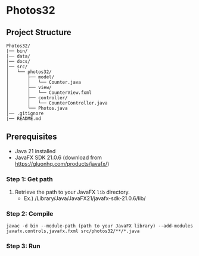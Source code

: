 # Photos32

## Project Structure
```
Photos32/
|── bin/
|── data/
|── docs/
│── src/
│   └── photos32/
│       ├── model/
│       │   └── Counter.java
│       ├── view/
│       │   └── CounterView.fxml
│       ├── controller/
│       │   └── CounterController.java
│       └── Photos.java
│── .gitignore
|── README.md
```

## Prerequisites
- Java 21 installed
- JavaFX SDK 21.0.6 (download from https://gluonhq.com/products/javafx/)

### Step 1: Get path

1. Retrieve the path to your JavaFX `lib` directory.
   - Ex.) /Library/Java/JavaFX21/javafx-sdk-21.0.6/lib/

### Step 2: Compile

`javac -d bin --module-path (path to your JavaFX library) --add-modules javafx.controls,javafx.fxml src/photos32/**/*.java`

### Step 3: Run


